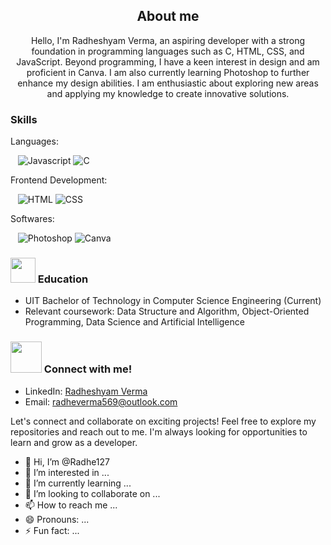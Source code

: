 
<!-- About me section -->
<div>
    <center><h2>About me</h2></center>
  <p align=center>
    Hello, I'm Radheshyam Verma, an aspiring developer with a strong foundation in programming languages such as C, HTML, CSS, and JavaScript. Beyond programming, I have a keen interest in design and am proficient in Canva. I       am also currently learning Photoshop to further enhance my design abilities. I am enthusiastic about exploring new areas and applying my knowledge to create innovative solutions. 
  </p>
</div>
<!-- Skills section -->
<div>
  <h3>
     Skills
  </h3>
  <p>Languages: </p>&nbsp;&nbsp;
    <img src="http://img.shields.io/badge/-Javascript-fcd400?style=flat-square&logo=javascript&logoColor=black" alt="Javascript">
    <img src="https://img.shields.io/badge/C-00599C?style=flat-square&logo=c&logoColor=white" alt="C">
<p>Frontend Development: </p>&nbsp;&nbsp;
    <img src="https://img.shields.io/badge/-HTML-e24c27?style=flat-square&logo=html5&logoColor=white" alt="HTML">
    <img src="https://img.shields.io/badge/-CSS-2a65f1?style=flat-square&logo=css3&logoColor=white" alt="CSS">
<p>Softwares: </p>&nbsp;&nbsp;
    <img src="https://img.shields.io/badge/Adobe%20Photoshop-31A8FF?style=flat-square&logo=Adobe%20Photoshop&logoColor=black" alt="Photoshop">
    <img src="https://img.shields.io/badge/Canva-%2300C4CC.svg?&style=flat-square&logo=Canva&logoColor=white" alt="Canva">
    
<!-- Education section -->
<div>
  <h3><img src="https://user-images.githubusercontent.com/91544028/253814269-9c8eff65-6f72-424a-939c-e2baefe74ac7.gif" width=40px height=40px> Education</h3>
  <ul>
    <li>UIT Bachelor of Technology in Computer Science Engineering (Current)</li>
    <li>Relevant coursework: Data Structure and Algorithm, Object-Oriented Programming, Data Science and Artificial Intelligence</li>
  </ul>
</div>

<!-- Contact me section -->
<div>
  <h3><img src='https://raw.githubusercontent.com/ShahriarShafin/ShahriarShafin/main/Assets/handshake.gif' width="50px"> Connect with me!</h3>
  <ul>
    <li>LinkedIn: <a href="www.linkedin.com/in/radheverma">Radheshyam Verma</a></li>
    <li>Email: <a href="radheverma569@outlook.com">radheverma569@outlook.com</a></li>
  </ul>
  <p>Let's connect and collaborate on exciting projects! Feel free to explore my repositories and reach out to me. I'm always looking for opportunities to learn and grow as a developer.</p>
</div>



- 👋 Hi, I’m @Radhe127
- 👀 I’m interested in ...
- 🌱 I’m currently learning ...
- 💞️ I’m looking to collaborate on ...
- 📫 How to reach me ...
- 😄 Pronouns: ...
- ⚡ Fun fact: ...

<!---
Radhe127/Radhe127 is a ✨ special ✨ repository because its `README.md` (this file) appears on your GitHub profile.
You can click the Preview link to take a look at your changes.
--->
